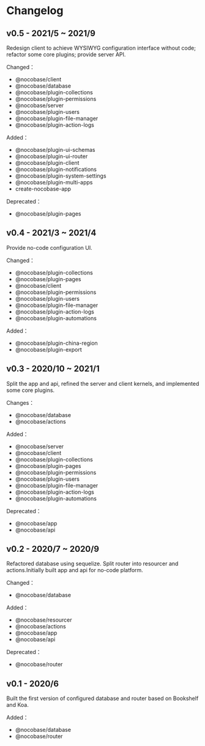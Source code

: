 
# Changelog

## v0.5 - 2021/5 ~ 2021/9

Redesign client to achieve WYSIWYG configuration interface without code; refactor some core plugins; provide server API.

Changed：

- @nocobase/client
- @nocobase/database
- @nocobase/plugin-collections
- @nocobase/plugin-permissions
- @nocobase/server
- @nocobase/plugin-users
- @nocobase/plugin-file-manager
- @nocobase/plugin-action-logs

Added：

- @nocobase/plugin-ui-schemas
- @nocobase/plugin-ui-router
- @nocobase/plugin-client
- @nocobase/plugin-notifications
- @nocobase/plugin-system-settings
- @nocobase/plugin-multi-apps
- create-nocobase-app

Deprecated：

- @nocobase/plugin-pages

## v0.4 - 2021/3 ~ 2021/4

Provide no-code configuration UI.

Changed：

- @nocobase/plugin-collections
- @nocobase/plugin-pages
- @nocobase/client
- @nocobase/plugin-permissions
- @nocobase/plugin-users
- @nocobase/plugin-file-manager
- @nocobase/plugin-action-logs
- @nocobase/plugin-automations

Added：

- @nocobase/plugin-china-region
- @nocobase/plugin-export

## v0.3 - 2020/10 ~ 2021/1

Split the app and api, refined the server and client kernels, and implemented some core plugins.

Changes：

- @nocobase/database
- @nocobase/actions

Added：

- @nocobase/server
- @nocobase/client
- @nocobase/plugin-collections
- @nocobase/plugin-pages
- @nocobase/plugin-permissions
- @nocobase/plugin-users
- @nocobase/plugin-file-manager
- @nocobase/plugin-action-logs
- @nocobase/plugin-automations

Deprecated：

- @nocobase/app
- @nocobase/api

## v0.2 - 2020/7 ~ 2020/9

Refactored database using sequelize. Split router into resourcer and actions.Initially built app and api for no-code platform.

Changed：

- @nocobase/database

Added：

- @nocobase/resourcer
- @nocobase/actions
- @nocobase/app
- @nocobase/api

Deprecated：

- @nocobase/router

## v0.1 - 2020/6

Built the first version of configured database and router based on Bookshelf and Koa.

Added：

- @nocobase/database
- @nocobase/router

